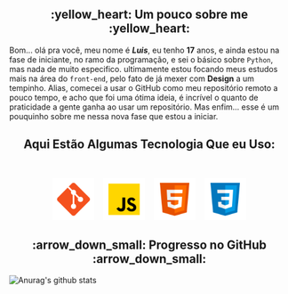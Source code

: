  <h2 align="center">
  :yellow_heart: Um pouco sobre me :yellow_heart:
 </h2>
 
 Bom... olá pra você, meu nome é ***Luis***, eu tenho **17** anos, e ainda estou na fase de iniciante, no ramo da
 programação, e sei o básico sobre `Python`, mas nada de muito especifico. ultimamente estou focando
 meus estudos mais na área do `front-end`, pelo fato de já mexer com **Design** a um tempinho.
 Alias, comecei a usar o GitHub como meu repositório remoto a pouco tempo, e acho que foi uma ótima
 ideia, é incrível o quanto de praticidade a gente ganha ao usar um repositório.  Mas enfim... esse é um
 pouquinho sobre me nessa nova fase que estou a iniciar.       


 <h2 align="center">
  Aqui Estão Algumas Tecnologia Que eu Uso: 
</h2>

<br/>

<p align="center">
<code><img height="75" src="https://github.com/chandan-reddy-k/chandan-reddy-k/blob/master/assets/git.png"></code> &nbsp;&nbsp;
<code><img height="75" src="https://github.com/chandan-reddy-k/chandan-reddy-k/blob/master/assets/js.png"></code> &nbsp;&nbsp;
<code><img height="75" src="https://github.com/chandan-reddy-k/chandan-reddy-k/blob/master/assets/html.png"></code> &nbsp;&nbsp;
<code><img height="75" src="https://github.com/chandan-reddy-k/chandan-reddy-k/blob/master/assets/css.png"></code>
</p>



<h2 align="center">
 :arrow_down_small: Progresso no GitHub :arrow_down_small:
</h2>

![Anurag's github stats](https://github-readme-stats.vercel.app/api?username=NiziulLuizin&show_icons=true&theme=radical) 

   












  
